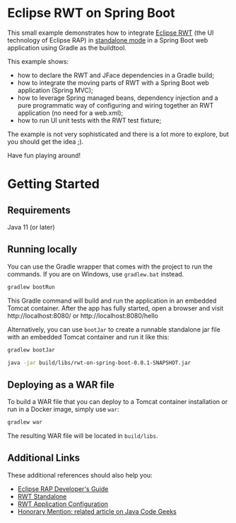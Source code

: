 # Eclipse RWT on Spring Boot
This small example demonstrates how to integrate [Eclipse RWT](https://www.eclipse.org/rap/) (the UI technology of Eclipse RAP) in [standalone mode](https://www.eclipse.org/rap/developers-guide/devguide.php?topic=rwt-standalone.html&version=3.20) in a Spring Boot web application using Gradle as the buildtool.

This example shows:
* how to declare the RWT and JFace dependencies in a Gradle build;
* how to integrate the moving parts of RWT with a Spring Boot web application (Spring MVC);
* how to leverage Spring managed beans, dependency injection and a pure programmatic way of configuring and wiring together an RWT application (no need for a web.xml);
* how to run UI unit tests with the RWT test fixture;

The example is not very sophisticated and there is a lot more to explore, but you should get the idea ;).

Have fun playing around!

# Getting Started

## Requirements

Java 11 (or later)

## Running locally

You can use the Gradle wrapper that comes with the project to run the commands.
If you are on Windows, use `gradlew.bat` instead.

```bash
gradlew bootRun
```

This Gradle command will build and run the application in an embedded Tomcat container.
After the app has fully started, open a browser and visit http://localhost:8080/ or http://localhost:8080/hello

Alternatively, you can use `bootJar` to create a runnable standalone jar file with an embedded Tomcat container and run it like this:

```bash
gradlew bootJar

java -jar build/libs/rwt-on-spring-boot-0.0.1-SNAPSHOT.jar
```

## Deploying as a WAR file

To build a WAR file that you can deploy to a Tomcat container installation or run in a Docker image, simply use `war`:

```bash
gradlew war
```

The resulting WAR file will be located in `build/libs`.

## Additional Links
These additional references should also help you:

* [Eclipse RAP Developer's Guide](https://www.eclipse.org/rap/developers-guide/)
* [RWT Standalone](https://www.eclipse.org/rap/developers-guide/devguide.php?topic=rwt-standalone.html&version=3.20)
* [RWT Application Configuration](https://www.eclipse.org/rap/developers-guide/devguide.php?topic=application-configuration.html&version=3.20)
* [Honorary Mention: related article on Java Code Geeks](https://www.javacodegeeks.com/2018/11/eclipse-rap-spring-boot.html)